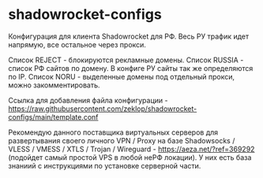# shadowrocket-configs
Конфигурация для клиента Shadowrocket для РФ. Весь РУ трафик идет напрямую, все остальное через прокси. 

Список REJECT - блокируются рекламные домены.
Список RUSSIA - список РФ сайтов по домену. В конфиге РУ сайты так же определяются по IP.
Список NORU  - выделенные домены под отдельный прокси, можно закомментировать.

Ссылка для добавления файла конфигурации - https://raw.githubusercontent.com/zeklop/shadowrocket-configs/main/template.conf

Рекомендую данного поставщика виртуальных серверов для развертывания своего личного VPN / Proxy на базе Shadowsocks / VLESS / VMESS / XTLS / Trojan / Wireguard - https://aeza.net/?ref=369292 (подойдет самый простой VPS в любой неРФ локации). У них есть база знаниий с инструкциями по установке серверной части.
